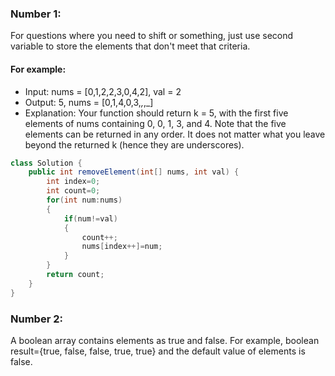 ### Number 1: 
For questions where you need to shift or something, just use  second variable to store the elements that don't meet that criteria. 

#### For example:
- Input: nums = [0,1,2,2,3,0,4,2], val = 2
- Output: 5, nums = [0,1,4,0,3,_,_,_]
- Explanation: Your function should return k = 5, with the first five elements of nums containing 0, 0, 1, 3, and 4.
Note that the five elements can be returned in any order.
It does not matter what you leave beyond the returned k (hence they are underscores).

```java
class Solution {
    public int removeElement(int[] nums, int val) {
        int index=0;
        int count=0;
        for(int num:nums)
        {
            if(num!=val)
            {
                count++;
                nums[index++]=num;
            }
        }
        return count;
    }
}
```

### Number 2:
A boolean array contains elements as true and false. For example, boolean result={true, false, false, true, true} and the default value of elements is false. 
